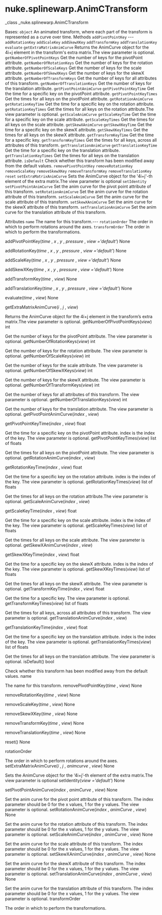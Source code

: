 # nuke.splinewarp.AnimCTransform
_class _nuke.splinewarp.AnimCTransform

Bases: `object`
An animated transform, where each part of the transform is represented as a curve over time.
Methods
`addPivotPointKey` ---
`addRotationKey`
`addScaleKey`
`addSkewXKey`
`addTransformKey`
`addTranslationKey`
`evaluate`
`getExtraMatrixAnimCurve`  Returns the AnimCurve object for the 4i+j element in the transform's extra matrix.The view parameter is optional.
`getNumberOfPivotPointKeys`  Get the number of keys for the pivotPoint attribute.
`getNumberOfRotationKeys`  Get the number of keys for the rotation attribute.
`getNumberOfScaleKeys`  Get the number of keys for the scale attribute.
`getNumberOfSkewXKeys`  Get the number of keys for the skewX attribute.
`getNumberOfTransformKeys`  Get the number of keys for all attributes of this transform.
`getNumberOfTranslationKeys`  Get the number of keys for the translation attribute.
`getPivotPointAnimCurve`
`getPivotPointKeyTime`  Get the time for a specific key on the pivotPoint attribute.
`getPivotPointKeyTimes`  Get the times for all keys on the pivotPoint attribute.
`getRotationAnimCurve`
`getRotationKeyTime`  Get the time for a specific key on the rotation attribute.
`getRotationKeyTimes`  Get the times for all keys on the rotation attribute.The view parameter is optional.
`getScaleAnimCurve`
`getScaleKeyTime`  Get the time for a specific key on the scale attribute.
`getScaleKeyTimes`  Get the times for all keys on the scale attribute.
`getSkewXAnimCurve`
`getSkewXKeyTime`  Get the time for a specific key on the skewX attribute.
`getSkewXKeyTimes`  Get the times for all keys on the skewX attribute.
`getTransformKeyTime`  Get the time for a specific key.
`getTransformKeyTimes`  Get the times for all keys, across all attributes of this transform.
`getTranslationAnimCurve`
`getTranslationKeyTime`  Get the time for a specific key on the translation attribute.
`getTranslationKeyTimes`  Get the times for all keys on the translation attribute.
`isDefault`  Check whether this transform has been modified away from the default values.
`removePivotPointKey`
`removeRotationKey`
`removeScaleKey`
`removeSkewXKey`
`removeTransformKey`
`removeTranslationKey`
`reset`
`setExtraMatrixAnimCurve`  Sets the AnimCurve object for the '4i+j'-th element of the extra matrix.The view parameter is optional
`setIdentity`
`setPivotPointAnimCurve`  Set the anim curve for the pivot point attribute of this transform.
`setRotationAnimCurve`  Set the anim curve for the rotation attribute of this transform.
`setScaleAnimCurve`  Set the anim curve for the scale attribute of this transform.
`setSkewXAnimCurve`  Set the anim curve for the skewX attribute of this transform.
`setTranslationAnimCurve`  Set the anim curve for the translation attribute of this transform.

Attributes
`name`  The name for this transform.---
`rotationOrder`  The order in which to perform rotations around the axes.
`transformOrder`  The order in which to perform the transformations.

addPivotPointKey(_time_ , _x_ , _y_ , _pressure_ , _view ='default'_)  None

addRotationKey(_time_ , _x_ , _y_ , _pressure_ , _view ='default'_)  None

addScaleKey(_time_ , _x_ , _y_ , _pressure_ , _view ='default'_)  None

addSkewXKey(_time_ , _x_ , _y_ , _pressure_ , _view ='default'_)  None

addTransformKey(_time_ , _view_)  None

addTranslationKey(_time_ , _x_ , _y_ , _pressure_ , _view ='default'_)  None

evaluate(_time_ , _view_)  None

getExtraMatrixAnimCurve(_i_ , _j_ , _view_)

Returns the AnimCurve object for the 4i+j element in the transform’s extra matrix.The view parameter is optional.
getNumberOfPivotPointKeys(_view_)  int

Get the number of keys for the pivotPoint attribute. The view parameter is optional.
getNumberOfRotationKeys(_view_)  int

Get the number of keys for the rotation attribute. The view parameter is optional.
getNumberOfScaleKeys(_view_)  int

Get the number of keys for the scale attribute. The view parameter is optional.
getNumberOfSkewXKeys(_view_)  int

Get the number of keys for the skewX attribute. The view parameter is optional.
getNumberOfTransformKeys(_view_)  int

Get the number of keys for all attributes of this transform. The view parameter is optional.
getNumberOfTranslationKeys(_view_)  int

Get the number of keys for the translation attribute. The view parameter is optional.
getPivotPointAnimCurve(_index_ , _view_)

getPivotPointKeyTime(_index_ , _view_)  float

Get the time for a specific key on the pivotPoint attribute. index is the index of the key. The view parameter is optional.
getPivotPointKeyTimes(_view_)  list of floats

Get the times for all keys on the pivotPoint attribute. The view parameter is optional.
getRotationAnimCurve(_index_ , _view_)

getRotationKeyTime(_index_ , _view_)  float

Get the time for a specific key on the rotation attribute. index is the index of the key. The view parameter is optional.
getRotationKeyTimes(_view_)  list of floats

Get the times for all keys on the rotation attribute.The view parameter is optional.
getScaleAnimCurve(_index_ , _view_)

getScaleKeyTime(_index_ , _view_)  float

Get the time for a specific key on the scale attribute. index is the index of the key. The view parameter is optional.
getScaleKeyTimes(_view_)  list of floats

Get the times for all keys on the scale attribute. The view parameter is optional.
getSkewXAnimCurve(_index_ , _view_)

getSkewXKeyTime(_index_ , _view_)  float

Get the time for a specific key on the skewX attribute. index is the index of the key. The view parameter is optional.
getSkewXKeyTimes(_view_)  list of floats

Get the times for all keys on the skewX attribute. The view parameter is optional.
getTransformKeyTime(_index_ , _view_)  float

Get the time for a specific key. The view parameter is optional.
getTransformKeyTimes(_view_)  list of floats

Get the times for all keys, across all attributes of this transform. The view parameter is optional.
getTranslationAnimCurve(_index_ , _view_)

getTranslationKeyTime(_index_ , _view_)  float

Get the time for a specific key on the translation attribute. index is the index of the key. The view parameter is optional.
getTranslationKeyTimes(_view_)  list of floats

Get the times for all keys on the translation attribute. The view parameter is optional.
isDefault()  bool

Check whether this transform has been modified away from the default values.
name

The name for this transform.
removePivotPointKey(_time_ , _view_)  None

removeRotationKey(_time_ , _view_)  None

removeScaleKey(_time_ , _view_)  None

removeSkewXKey(_time_ , _view_)  None

removeTransformKey(_time_ , _view_)  None

removeTranslationKey(_time_ , _view_)  None

reset()  None

rotationOrder

The order in which to perform rotations around the axes.
setExtraMatrixAnimCurve(_i_ , _j_ , _animcurve_ , _view_)  None

Sets the AnimCurve object for the ‘4i+j’-th element of the extra matrix.The view parameter is optional
setIdentity(_view ='default'_)  None

setPivotPointAnimCurve(_index_ , _animCurve_ , _view_)  None

Set the anim curve for the pivot point attribute of this transform. The index parameter should be 0 for the x values, 1 for the y values. The view parameter is optional.
setRotationAnimCurve(_index_ , _animCurve_ , _view_)  None

Set the anim curve for the rotation attribute of this transform. The index parameter should be 0 for the x values, 1 for the y values. The view parameter is optional.
setScaleAnimCurve(_index_ , _animCurve_ , _view_)  None

Set the anim curve for the scale attribute of this transform. The index parameter should be 0 for the x values, 1 for the y values. The view parameter is optional.
setSkewXAnimCurve(_index_ , _animCurve_ , _view_)  None

Set the anim curve for the skewX attribute of this transform. The index parameter should be 0 for the x values, 1 for the y values. The view parameter is optional.
setTranslationAnimCurve(_index_ , _animCurve_ , _view_)  None

Set the anim curve for the translation attribute of this transform. The index parameter should be 0 for the x values, 1 for the y values. The view parameter is optional.
transformOrder

The order in which to perform the transformations.